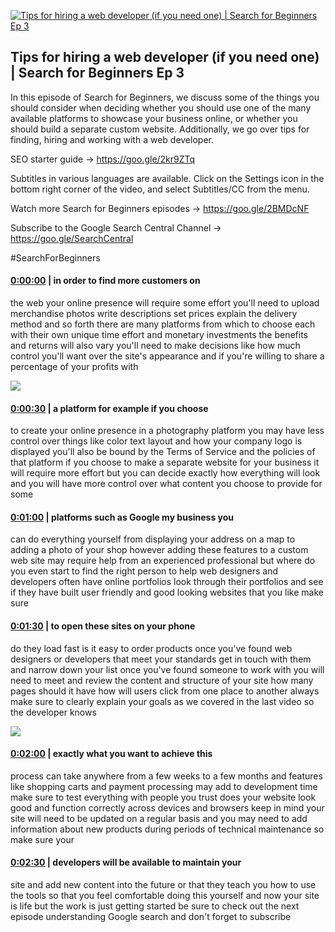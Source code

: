[![Tips for hiring a web developer (if you need one)  | Search for Beginners Ep 3](https://i.ytimg.com/vi/aKD3s_7Dkl0/maxresdefault.jpg)](https://www.youtube.com/watch?v=aKD3s_7Dkl0)

## Tips for hiring a web developer (if you need one)  | Search for Beginners Ep 3

In this episode of Search for Beginners, we discuss some of the things you should consider when deciding whether you should use one of the many available platforms to showcase your business online, or whether you should build a separate custom website. Additionally, we go over tips for finding, hiring and working with a web developer.



SEO starter guide → https://goo.gle/2kr9ZTq 



Subtitles in various languages are available. Click on the Settings icon in the bottom right corner of the video, and select Subtitles/CC from the menu.



Watch more Search for Beginners episodes → https://goo.gle/2BMDcNF 



Subscribe to the Google Search Central Channel → https://goo.gle/SearchCentral



#SearchForBeginners



#### [0:00:00](https://www.youtube.com/watch?v=aKD3s_7Dkl0&t=0) |  in order to find more customers on

the web your online presence will require some effort you'll need to upload merchandise photos write descriptions set prices explain the delivery method and so forth there are many platforms from which to choose each with their own unique time effort and monetary investments the benefits and returns will also vary you'll need to make decisions like how much control you'll want over the site's appearance and if you're willing to share a percentage of your profits with  

![](https://i.ytimg.com/vi/aKD3s_7Dkl0/maxres1.jpg)



#### [0:00:30](https://www.youtube.com/watch?v=aKD3s_7Dkl0&t=30) |  a platform for example if you choose

to create your online presence in a photography platform you may have less control over things like color text layout and how your company logo is displayed you'll also be bound by the Terms of Service and the policies of that platform if you choose to make a separate website for your business it will require more effort but you can decide exactly how everything will look and you will have more control over what content you choose to provide for some  

#### [0:01:00](https://www.youtube.com/watch?v=aKD3s_7Dkl0&t=60) |  platforms such as Google my business you

can do everything yourself from displaying your address on a map to adding a photo of your shop however adding these features to a custom web site may require help from an experienced professional but where do you even start to find the right person to help web designers and developers often have online portfolios look through their portfolios and see if they have built user friendly and good looking websites that you like make sure  

#### [0:01:30](https://www.youtube.com/watch?v=aKD3s_7Dkl0&t=90) |  to open these sites on your phone

do they load fast is it easy to order products once you've found web designers or developers that meet your standards get in touch with them and narrow down your list once you've found someone to work with you will need to meet and review the content and structure of your site how many pages should it have how will users click from one place to another always make sure to clearly explain your goals as we covered in the last video so the developer knows  

![](https://i.ytimg.com/vi/aKD3s_7Dkl0/maxres3.jpg)



#### [0:02:00](https://www.youtube.com/watch?v=aKD3s_7Dkl0&t=120) |  exactly what you want to achieve this

process can take anywhere from a few weeks to a few months and features like shopping carts and payment processing may add to development time make sure to test everything with people you trust does your website look good and function correctly across devices and browsers keep in mind your site will need to be updated on a regular basis and you may need to add information about new products during periods of technical maintenance so make sure your  

#### [0:02:30](https://www.youtube.com/watch?v=aKD3s_7Dkl0&t=150) |  developers will be available to maintain your

site and add new content into the future or that they teach you how to use the tools so that you feel comfortable doing this yourself and now your site is life but the work is just getting started be sure to check out the next episode understanding Google search and don't forget to subscribe  
